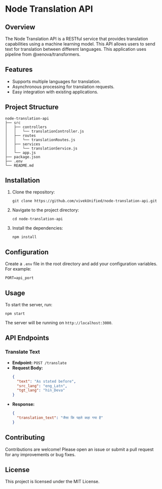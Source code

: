 # Node Translation API

## Overview
The Node Translation API is a RESTful service that provides translation capabilities using a machine learning model. This API allows users to send text for translation between different languages.
This application uses pipeline from @xenova/transformers. 

## Features
- Supports multiple languages for translation.
- Asynchronous processing for translation requests.
- Easy integration with existing applications.

## Project Structure
```
node-translation-api
├── src
│   ├── controllers
│   │   └── translationController.js
│   ├── routes
│   │   └── translationRoutes.js
│   ├── services
│   │   └── translationService.js
│   └── app.js
├── package.json
├── .env
└── README.md
```

## Installation
1. Clone the repository:
   ```
   git clone https://github.com/vivekUnified/node-translation-api.git
   ```
2. Navigate to the project directory:
   ```
   cd node-translation-api
   ```
3. Install the dependencies:
   ```
   npm install
   ```

## Configuration
Create a `.env` file in the root directory and add your configuration variables. For example:
```
PORT=api_port
```

## Usage
To start the server, run:
```
npm start
```
The server will be running on `http://localhost:3000`.

## API Endpoints
### Translate Text
- **Endpoint:** `POST /translate`
- **Request Body:**
  ```json
  {
    "text": "As stated before",
    "src_lang": "eng_Latn",
    "tgt_lang": "hin_Deva"
  }
  ```
- **Response:**
  ```json
  {
    "translation_text": "जैसा कि पहले कहा गया है"
  }
  ```

## Contributing
Contributions are welcome! Please open an issue or submit a pull request for any improvements or bug fixes.

## License
This project is licensed under the MIT License.
